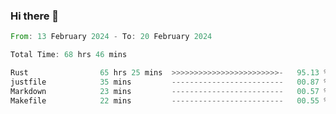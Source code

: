 ### Hi there 👋

<!--START_SECTION:waka-->

```rust
From: 13 February 2024 - To: 20 February 2024

Total Time: 68 hrs 46 mins

Rust                65 hrs 25 mins  >>>>>>>>>>>>>>>>>>>>>>>>-   95.13 %
justfile            35 mins         -------------------------   00.87 %
Markdown            23 mins         -------------------------   00.57 %
Makefile            22 mins         -------------------------   00.55 %
```

<!--END_SECTION:waka-->

<!--
**crrow/crrow** is a ✨ _special_ ✨ repository because its `README.md` (this file) appears on your GitHub profile.

Here are some ideas to get you started:

- 🔭 I’m currently working on ...
- 🌱 I’m currently learning ...
- 👯 I’m looking to collaborate on ...
- 🤔 I’m looking for help with ...
- 💬 Ask me about ...
- 📫 How to reach me: ...
- 😄 Pronouns: ...
- ⚡ Fun fact: ...
-->
